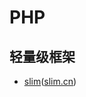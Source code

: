 # PHP

## 轻量级框架
* [slim][slim]([slim.cn][slimcn])



[slim]: https://www.slimframework.com/
[slimcn]: http://slimphp.net/